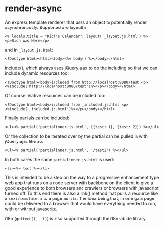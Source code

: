 render-async
============

An express template renderer that uses an object to potentially render asynchronously. Supported are layout():

	<% locals.title = "Rich's Calendar"; layout('_layout.js.html') %><p>Rich was Here</p>
	
and in `_layout.js.html`:

	<!Doctype html><html><body><%= body() %></body></html>
	
include(), which always uses jQuery.ajax to do the including so that we can include dynamic resources too:

	<!Doctype html><body>included from http://localhost:8080/test <p><%include('http://localhost:8080/test')%></p></body></html>
	
Of course relative resources can be included too:

	<!Doctype html><body>included from _included.js.html <p><%include('_included.js.html')%></p></body></html>
	
Finally partials can be included:

	<ul><% partial('partialinner.js.html', [{test: 1}, {test: 2}]) %></ul>

Or the collection to be iterated over by the partial can be pulled in with jQuery.ajax like so:

	<ul><% partial('partialinner.js.html', '/test2') %></ul>
	
In both cases the same `partialinner.js.html` is used:

	<li><%= test %></li>
	
This is intended to be a step on the way to a progressive enhancement type web app that runs on a node server with backbone on the client to give a good experience to both browsers and crawlers or browsers with javascript turned off. To this end there is also a link() method that pulls a resource like a `text/template` in to a page as it is. The idea being that, in one go a page could be delivered to a browser that would have everything needed to run, with or without javascript.

i18n (`gettext()`, `__()`) is also supported through the i18n-abide library.